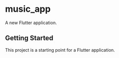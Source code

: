 # music_app

A new Flutter application.

## Getting Started

This project is a starting point for a Flutter application.



